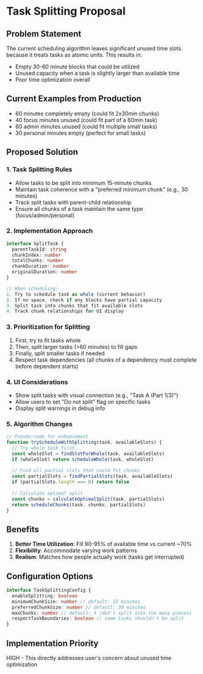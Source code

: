 # Task Splitting Proposal

## Problem Statement
The current scheduling algorithm leaves significant unused time slots because it treats tasks as atomic units. This results in:
- Empty 30-60 minute blocks that could be utilized
- Unused capacity when a task is slightly larger than available time
- Poor time optimization overall

## Current Examples from Production
- 60 minutes completely empty (could fit 2x30min chunks)
- 40 focus minutes unused (could fit part of a 60min task)
- 60 admin minutes unused (could fit multiple small tasks)
- 30 personal minutes empty (perfect for small tasks)

## Proposed Solution

### 1. Task Splitting Rules
- Allow tasks to be split into minimum 15-minute chunks
- Maintain task coherence with a "preferred minimum chunk" (e.g., 30 minutes)
- Track split tasks with parent-child relationship
- Ensure all chunks of a task maintain the same type (focus/admin/personal)

### 2. Implementation Approach

```typescript
interface SplitTask {
  parentTaskId: string
  chunkIndex: number
  totalChunks: number
  chunkDuration: number
  originalDuration: number
}

// When scheduling:
1. Try to schedule task as whole (current behavior)
2. If no space, check if any blocks have partial capacity
3. Split task into chunks that fit available slots
4. Track chunk relationships for UI display
```

### 3. Prioritization for Splitting
1. First, try to fit tasks whole
2. Then, split larger tasks (>60 minutes) to fill gaps
3. Finally, split smaller tasks if needed
4. Respect task dependencies (all chunks of a dependency must complete before dependent starts)

### 4. UI Considerations
- Show split tasks with visual connection (e.g., "Task A (Part 1/3)")
- Allow users to set "Do not split" flag on specific tasks
- Display split warnings in debug info

### 5. Algorithm Changes

```typescript
// Pseudo-code for enhancement
function tryScheduleWithSplitting(task, availableSlots) {
  // Try whole task first
  const wholeSlot = findSlotForWhole(task, availableSlots)
  if (wholeSlot) return scheduleWhole(task, wholeSlot)
  
  // Find all partial slots that could fit chunks
  const partialSlots = findPartialSlots(task, availableSlots)
  if (partialSlots.length === 0) return false
  
  // Calculate optimal split
  const chunks = calculateOptimalSplit(task, partialSlots)
  return scheduleChunks(task, chunks, partialSlots)
}
```

## Benefits
1. **Better Time Utilization**: Fill 90-95% of available time vs current ~70%
2. **Flexibility**: Accommodate varying work patterns
3. **Realism**: Matches how people actually work (tasks get interrupted)

## Configuration Options
```typescript
interface TaskSplittingConfig {
  enableSplitting: boolean
  minimumChunkSize: number // default: 15 minutes
  preferredChunkSize: number // default: 30 minutes
  maxChunks: number // default: 4 (don't split into too many pieces)
  respectTaskBoundaries: boolean // some tasks shouldn't be split
}
```

## Implementation Priority
HIGH - This directly addresses user's concern about unused time optimization